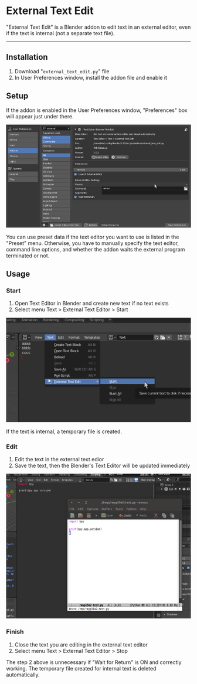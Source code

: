 # External Text Edit

"External Text Edit" is a Blender addon to edit text in an external editor, even if the text is internal (not a separate text file).

---

## Installation

1. Download "`external_text_edit.py`" file
1. In User Preferences window, install the addon file and enable it


## Setup

If the addon is enabled in the User Preferences window, "Preferences" box will appear just under there.

![setup](https://raw.githubusercontent.com/iRi-E/blender_external_text_edit/images/screenshot_setup.png)

You can use preset data if the text editor you want to use is listed in the "Preset" menu.
Otherwise, you have to manually specify the text editor, command line options, and whether the addon waits the external program terminated or not.

## Usage

### Start
1. Open Text Editor in Blender and create new text if no text exists
1. Select menu Text > External Text Editor > Start

![menu](https://raw.githubusercontent.com/iRi-E/blender_external_text_edit/images/screenshot_menu.png)

If the text is internal, a temporary file is created.

### Edit
1. Edit the text in the external text edior
1. Save the text, then the Blender's Text Editor will be updated immediately

![edit](https://raw.githubusercontent.com/iRi-E/blender_external_text_edit/images/screenshot_edit.png)

### Finish
1. Close the text you are editing in the external text editor
1. Select menu Text > External Text Editor > Stop

The step 2 above is unnecessary if "Wait for Return" is ON and correctly working.
The temporary file created for internal text is deleted automatically.
